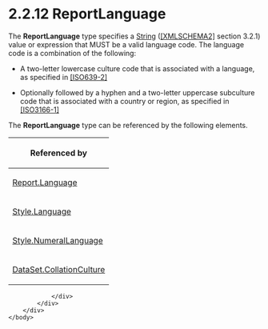 <html dir="LTR" xmlns:mshelp="http://msdn.microsoft.com/mshelp" xmlns:ddue="http://ddue.schemas.microsoft.com/authoring/2003/5" xmlns:xlink="http://www.w3.org/1999/xlink" xmlns:tool="http://www.microsoft.com/tooltip">
    <head>
        <meta http-equiv="Content-Type" content="text/html; CHARSET=utf-8"></meta>
        <meta name="save" content="history"></meta>
        <title>2.2.12 ReportLanguage</title>
        <xml>
            <mshelp:toctitle title="2.2.12 ReportLanguage"></mshelp:toctitle>
            <mshelp:rltitle title="[MS-RDL]: ReportLanguage"></mshelp:rltitle>
            <mshelp:keyword index="A" term="9982ce05-56fe-4b2b-b929-7a08663f3a9e"></mshelp:keyword>
            <mshelp:attr name="DCSext.ContentType" value="open specification"></mshelp:attr>
            <mshelp:attr name="AssetID" value="9982ce05-56fe-4b2b-b929-7a08663f3a9e"></mshelp:attr>
            <mshelp:attr name="TopicType" value="kbRef"></mshelp:attr>
            <mshelp:attr name="DCSext.Title" value="[MS-RDL]: ReportLanguage" />
        </xml>
    </head>
    <body>
        <div id="header">
            <h1 class="heading">2.2.12 ReportLanguage</h1>
        </div>
        <div id="mainSection">
            <div id="mainBody">
                <div id="allHistory" class="saveHistory"></div>
                <div id="sectionSection0" class="section" name="collapseableSection">
                    

<p>The <b>ReportLanguage</b> type specifies a <a href="1ed81ef3-a683-45e3-aaad-bd2bbe71bc3d.html">String</a> (<a href="https://go.microsoft.com/fwlink/?LinkId=90610">[XMLSCHEMA2]</a> section
3.2.1) value or expression that MUST be a valid language code. The language
code is a combination of the following:</p>

<ul><li><p><span><span> 
</span></span>A two-letter lowercase culture code that is associated with a
language, as specified in <a href="https://go.microsoft.com/fwlink/?LinkId=100294">[ISO639-2]</a></p>

</li><li><p><span><span> 
</span></span>Optionally followed by a hyphen and a two-letter uppercase
subculture code that is associated with a country or region, as specified in <a href="https://go.microsoft.com/fwlink/?LinkId=147713">[ISO3166-1]</a></p>

</li></ul><p>The <b>ReportLanguage</b> type can be referenced by the
following elements.</p>

<table>
 <thead>
  <tr>
   <th>
   <p>Referenced by</p>
   </th>
  </tr>
 </thead>
 <tr>
  <td>
  <p><a href="fb9b0139-e164-4161-9fe5-ab1ae5c3730f.html">Report.Language</a></p>
  </td>
 </tr>
 <tr>
  <td>
  <p><a href="24ec0449-f8b7-4c6f-bcf8-1f08537176be.html">Style.Language</a></p>
  </td>
 </tr>
 <tr>
  <td>
  <p><a href="bf896159-675f-417b-b221-a0d590cbef25.html">Style.NumeralLanguage</a></p>
  </td>
 </tr>
 <tr>
  <td>
  <p><a href="12c29cdb-c707-4e8f-9743-9edb7f204436.html">DataSet.CollationCulture</a></p>
  </td>
 </tr>
</table>

<p> </p>


                </div>
            </div>
        </div>
    </body>
</html>
